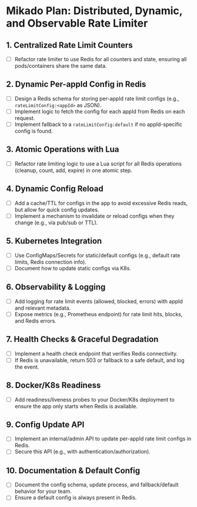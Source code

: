 # Mikado Plan: Distributed, Dynamic, and Observable Rate Limiter

## 1. Centralized Rate Limit Counters
- [ ] Refactor rate limiter to use Redis for all counters and state, ensuring all pods/containers share the same data.

## 2. Dynamic Per-appId Config in Redis
- [ ] Design a Redis schema for storing per-appId rate limit configs (e.g., `rateLimitConfig:<appId>` as JSON).
- [ ] Implement logic to fetch the config for each appId from Redis on each request.
- [ ] Implement fallback to a `rateLimitConfig:default` if no appId-specific config is found.

## 3. Atomic Operations with Lua
- [ ] Refactor rate limiting logic to use a Lua script for all Redis operations (cleanup, count, add, expire) in one atomic step.

## 4. Dynamic Config Reload
- [ ] Add a cache/TTL for configs in the app to avoid excessive Redis reads, but allow for quick config updates.
- [ ] Implement a mechanism to invalidate or reload configs when they change (e.g., via pub/sub or TTL).

## 5. Kubernetes Integration
- [ ] Use ConfigMaps/Secrets for static/default configs (e.g., default rate limits, Redis connection info).
- [ ] Document how to update static configs via K8s.

## 6. Observability & Logging
- [ ] Add logging for rate limit events (allowed, blocked, errors) with appId and relevant metadata.
- [ ] Expose metrics (e.g., Prometheus endpoint) for rate limit hits, blocks, and Redis errors.

## 7. Health Checks & Graceful Degradation
- [ ] Implement a health check endpoint that verifies Redis connectivity.
- [ ] If Redis is unavailable, return 503 or fallback to a safe default, and log the event.

## 8. Docker/K8s Readiness
- [ ] Add readiness/liveness probes to your Docker/K8s deployment to ensure the app only starts when Redis is available.

## 9. Config Update API
- [ ] Implement an internal/admin API to update per-appId rate limit configs in Redis.
- [ ] Secure this API (e.g., with authentication/authorization).

## 10. Documentation & Default Config
- [ ] Document the config schema, update process, and fallback/default behavior for your team.
- [ ] Ensure a default config is always present in Redis.
